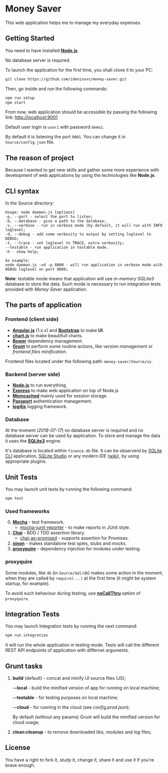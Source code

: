 # Money Saver

This web application helps me to manage my everyday expenses. 

## Getting Started

You need to have installed [**Node.js**](https://nodejs.org/en/).

No database server is required.

To launch the application for the first time, you shall clone it to your PC:

```bash
git clone https://github.com/idenisovs/money-saver.git
```

Then, go inside and run the following commands:

```bash
npm run setup
npm start
```

From now, web application should be accessible by passing the following link: [http://localhost:9001](http://localhost:9001)

Default user login is `user1` with password `demo1`.

By default it is listening the port `9001`. You can change it in `Source/config.json` file.

## The reason of project

Because I wanted to get new skills and gather some more experience with development of web applications by using the technologies like **Node.js**.

## CLI syntax

In the Source directory:

```
Usage: node daemon.js [options]
-p, --port - select the port to listen;
-b, --database - give a path to the database;
-v, --verbose - run in verbose mode (by default, it will run with INFO loglevel;
-d, --debug - add some verbosity to output by setting loglevel to DEBUG;
-t, --trace - set loglevel to TRACE, extra verbosity;
--testable - run application in testable mode.
-h - show help;

As example:
node daemon.js -vd -p 8000 - will run application in verbose mode with DEBUG loglevel on port 8000;
```

**Note**: _testable_ mode means that application will use _in-memory_ SQLite3 database to store the data. Such mode is necessary to run integration tests provided with _Money Saver_ application.

## The parts of application

### Frontend (client side)

* [**Angular.js**](https://angularjs.org/) (1.x.x) and [**Bootstrap**](https://getbootstrap.com/) to make **UI**.
* [**chart.js**](https://www.chartjs.org/) to make beautifull charts.
* [**Bower**](https://bower.io/) dependency management.
* [**Grunt**](https://gruntjs.com/) to perform some routine actions, like _version management_ or _frontend files minification_.

Frontend files located under the following path: `money-saver/Source/ui`.

### Backend (server side)

* [**Node.js**](https://nodejs.org/en/) to run everything.
* [**Express**](http://expressjs.com/) to make web application on top of Node.js
* [**Memcached**](https://memcached.org/) mainly used for session storage.
* [**Passport**](http://www.passportjs.org/) authentication management.
* [**log4js**](https://www.npmjs.com/package/log4js) logging framework.

### Database

At the moment (_2018-07-17_) no database server is required and no database server can be used by application. To store and manage the data it uses the [**SQLite3**](https://www.sqlite.org/index.html) engine.

It's database is located within `finance.db` file. It can be observerd by [SQLite CLI](https://www.sqlite.org/cli.html) application, [SQLite Studio](https://sqlitestudio.pl/index.rvt) or any modern IDE ([wiki](https://en.wikipedia.org/wiki/Integrated_development_environment)), by using appropriate plugins.

## Unit Tests

You may launch unit tests by running the following command:

```bash
npm test
```

### Used frameworks

0. [**Mocha**](https://mochajs.org/) - test framework.
    * [mocha-junit-reporter](https://www.npmjs.com/package/mocha-junit-reporter) - to make reports in JUnit style.
0. [**Chai**](http://www.chaijs.com/) - BDD / TDD assertion library.
    * [chai-as-promised](https://github.com/domenic/chai-as-promised) - supports assertion for Promises.
0. [**sinon**](http://sinonjs.org/) - makes standalone test spies, stubs and mocks. 
0. [**proxyquire**](https://github.com/thlorenz/proxyquire) - dependency injection for modules under testing. 

### proxyquire

Some modules, like `db` (in `Source/dal/db`) makes some action in the moment, when they are called by `require(...)` at the first time (it might be system startup, for example).

To avoid such behaviour during testing, use [**noCallThru**](https://github.com/thlorenz/proxyquire#preventing-call-thru-to-original-dependency) option of `proxyquire`.

## Integration Tests

You may launch Integration tests by running the next command:

```bash
npm run integration
```

It will run the whole application in testing mode. Tests will call the different REST API endpoints of application with differnet arguments.

## Grunt tasks

1. **build** (default) - concat and minify UI source files (JS);
    
    **--local** - build the minified version of app for running on local machine;
    
    **--testable** - for testing purposes on local machine;
    
    **--cloud** - for running in the cloud (see _config.prod.json_);
    
    By default (without any params) Grunt will build the minified version for cloud usage;
    
2. **clean:cleanup** - to remove downloaded libs, modules and _log_ files;

## License

You have a right to fork it, study it, change it, share it and use it if you're brave enough.
